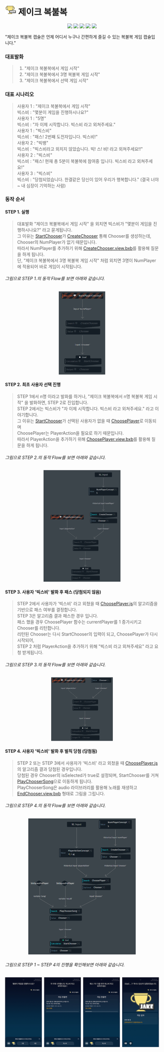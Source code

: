 # <img width="36px" src="./assets/images/icon.png"/> 제이크 복불복
<p align="center">
  <img src="https://img.shields.io/badge/platform-bixby-blue.svg"/>
  <img src="https://img.shields.io/github/v/release/yjaeseok/chooser?color=brightgreen"/>
  <img src="https://img.shields.io/github/v/release/yjaeseok/chooser?color=red&include_prereleases&label=prerelease"/>
  <img src="https://img.shields.io/badge/language-javascript-green.svg"/>
  <img src="https://img.shields.io/:license-mit-yello.svg"/>
</p>

"제이크 복불복 캡슐은 언제 어디서 누구나 간편하게 즐길 수 있는 복불복 게임 캡슐입니다."

### 대표발화

> 1. "제이크 복불복에서 게임 시작"
> 2. "제이크 복불복에서 3명 복불복 게임 시작"
> 3. "제이크 복불복에서 선택 게임 시작"

### 대표 시나리오

> 사용자 1 : "제이크 복불복에서 게임 시작"<br>
> 빅스비   : "몇분이 게임을 진행하시나요?"<br>
> 사용자 1 : "5명"<br>
> 빅스비   : "자 이제 시작합니다. 빅스비 라고 외쳐주세요."<br>
> 사용자 1 : "빅스비"<br>
> 빅스비   : "패스! 2번째 도전자입니다. 빅스비!"<br>
> 사용자 2 : "빅뱅"<br>
> 빅스비   : "빅스비라고 외치지 않았습니다. 빅! 스! 비! 라고 외쳐주세요!!"<br>
> 사용자 2 : "빅스비"<br>
> 빅스비   : "패스! 현재 총 5분이 복불복에 참여중 입니다. 빅스비 라고 외쳐주세요!"<br>
> 사용자 3 : "빅스비"<br>
> 빅스비   : "당첨되었습니다. 한결같은 당신이 있어 우리가 행복합니다." (결국 너야~ 내 심장이 기억하는 사람)<br>


### 동작 순서

#### STEP 1. 실행
> 대표발화 "제이크 복불복에서 게임 시작" 을 외치면 빅스비가 "몇분이 게임을 진행하시나요?" 라고 묻게됩니다.<br>
> 그 이유는 [StartChooser](./models/actions/StartChooser.model.bxb)가 [CreateChooser](./models/actions/CreateChooser.model.bxb) 통해 Chooser를 생성하는데, Chooser의 NumPlayer가 없기 때문입니다.<br>
> 따라서 NumPlayer를 추가하기 위해 [CreateChooser.view.bxb](./resources/base/views/CreateChooser.view.bxb)를 활용해 질문을 하게 됩니다.<br>
> 단, "제이크 복불복에서 3명 복불복 게임 시작" 처럼 외치면 3명이 NumPlayer에 적용되어 바로 게임이 시작됩니다.<br>

###### 그림으로 STEP 1.의 동작 Flow를 보면 아래와 같습니다.
<p align="center"><img src="./assets/flow/step1.png" alt="drawing" width="30%"/></p>


#### STEP 2. 최초 사용자 선택 진행
> STEP 1에서 n명 이라고 발화를 하거나, "제이크 복불복에서 n명 복불복 게임 시작" 을 발화하면, STEP 2로 진입합니다.<br>
> STEP 2에서는 빅스비가 "자 이제 시작합니다. 빅스비 라고 외쳐주세요." 라고 이야기합니다.<br>
> 그 이유는 [StartChooser](./models/actions/StartChooser.model.bxb)가 선택된 사용자가 없을 때 [ChoosePlayer](./models/actions/ChoosePlayer.model.bxb)로 이동되며<br>
> ChoosePlayer는 PlayerAction을 필요로 하기 때문입니다.<br>
> 따라서 PlayerAction을 추가하기 위해 [ChoosePlayer.view.bxb](./resources/base/views/ChoosePlayer.view.bxb)를 활용해 질문을 하게 됩니다.<br>

###### 그림으로 STEP 2.의 동작 Flow를 보면 아래와 같습니다.
<p align="center"><img src="./assets/flow/step2.png" alt="drawing" width="50%"/></p>


#### STEP 3. 사용자 '빅스비' 발화 후 패스 (당첨되지 않음)
> STEP 2에서 사용자가 '빅스비' 라고 외쳤을 때 [ChoosePlayer.js](./code/ChoosePlayer.js)의 알고리즘을 기반으로 패스 여부를 결정합니다.<br>
> STEP 3은 알고리즘 결과 패스한 경우 입니다. <br>
> 패스 했을 경우 ChoosePlayer 함수는 currentPlayer를 1 증가시키고 Chooser를 리턴합니다.<br>
> 리턴된 Chooser는 다시 StartChooser의 입력이 되고, ChoosePlayer가 다시 시작되어,<br>
> STEP 2 처럼 PlayerAction을 추가하기 위해 "빅스비 라고 외쳐주세요" 라고 요청 받게됩니다.<br>

###### 그림으로 STEP 3.의 동작 Flow를 보면 아래와 같습니다.
<p align="center"><img src="./assets/flow/step3.png" alt="drawing" width="40%"/></p>


#### STEP 4. 사용자 '빅스비' 발화 후 벌칙 당첨 (당첨됨)
> STEP 2 또는 STEP 3에서 사용자가 '빅스비' 라고 외쳤을 때 [ChoosePlayer.js](./code/ChoosePlayer.js)의 알고리즘 결과 당첨된 경우입니다.<br>
> 당첨된 경우 Chooser의 isSelected가 true로 설정되며, StartChooser를 거쳐 [PlayChooserSong](./models/actions/PlayChooserSong.model.bxb)으로 이동하게 됩니다.<br>
> PlayChooserSong은 audio 라이브러리를 활용해 노래를 재생하고 [EndChooser.view.bxb](./resources/base/views/EndChooser.view.bxb) 형태로 그림을 그립니다.<br>

###### 그림으로 STEP 4.의 동작 Flow를 보면 아래와 같습니다.
<p align="center"><img src="./assets/flow/step4.png" alt="drawing" width="70%"/></p>

###### 그림으로 STEP 1 ~ STEP 4의 진행을 확인해보면 아래와 같습니다.
<p align="center"><img src="./assets/flow/result-views.png" alt="drawing" width="100%"/></p>